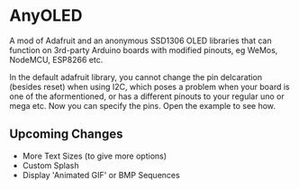 # AnyOLED
A mod of Adafruit and an anonymous SSD1306 OLED libraries that can function on 3rd-party Arduino boards with modified pinouts, eg WeMos, NodeMCU, ESP8266 etc. 

In the default adafruit library, you cannot change the pin delcaration (besides reset) when using I2C, which poses a problem when your board is one of the aformentioned, or has a different pinouts to your regular uno or mega etc. Now you can specify the pins. Open the example to see how.

## Upcoming Changes

  * More Text Sizes (to give more options)
  * Custom Splash
  * Display 'Animated GIF' or BMP Sequences
